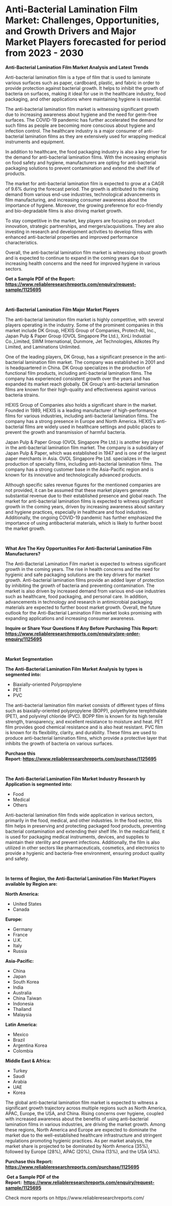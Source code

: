 <p><h1>Anti-Bacterial Lamination Film Market: Challenges, Opportunities, and Growth Drivers and Major Market Players forecasted for period from 2023 - 2030</h1></p><p><strong>Anti-Bacterial Lamination Film Market Analysis and Latest Trends</strong></p>
<p><p>Anti-bacterial lamination film is a type of film that is used to laminate various surfaces such as paper, cardboard, plastic, and fabric in order to provide protection against bacterial growth. It helps to inhibit the growth of bacteria on surfaces, making it ideal for use in the healthcare industry, food packaging, and other applications where maintaining hygiene is essential.</p><p>The anti-bacterial lamination film market is witnessing significant growth due to increasing awareness about hygiene and the need for germ-free surfaces. The COVID-19 pandemic has further accelerated the demand for such films as people are becoming more conscious about hygiene and infection control. The healthcare industry is a major consumer of anti-bacterial lamination films as they are extensively used for wrapping medical instruments and equipment.</p><p>In addition to healthcare, the food packaging industry is also a key driver for the demand for anti-bacterial lamination films. With the increasing emphasis on food safety and hygiene, manufacturers are opting for anti-bacterial packaging solutions to prevent contamination and extend the shelf life of products.</p><p>The market for anti-bacterial lamination film is expected to grow at a CAGR of 9.6% during the forecast period. The growth is attributed to the rising demand from various end-use industries, technological advancements in film manufacturing, and increasing consumer awareness about the importance of hygiene. Moreover, the growing preference for eco-friendly and bio-degradable films is also driving market growth.</p><p>To stay competitive in the market, key players are focusing on product innovation, strategic partnerships, and mergers/acquisitions. They are also investing in research and development activities to develop films with enhanced anti-bacterial properties and improved performance characteristics.</p><p>Overall, the anti-bacterial lamination film market is witnessing robust growth and is expected to continue to expand in the coming years due to increasing health concerns and the need for improved hygiene in various sectors.</p></p>
<p><strong>Get a Sample PDF of the Report:&nbsp; <a href="https://www.reliableresearchreports.com/enquiry/request-sample/1125695">https://www.reliableresearchreports.com/enquiry/request-sample/1125695</a></strong></p>
<p>&nbsp;</p>
<p><strong>Anti-Bacterial Lamination Film Major Market Players</strong></p>
<p><p>The anti-bacterial lamination film market is highly competitive, with several players operating in the industry. Some of the prominent companies in this market include DK Group, HEXIS Group of Companies, Protect-All, Inc., Japan Pulp & Paper Group (OVOL Singapore Pte Ltd.), XinLi Industial Co.,Limited, SWM International, Dunmore, Jet Technologies, Allkotes Pty Limited, and Laminations Unlimited.</p><p>One of the leading players, DK Group, has a significant presence in the anti-bacterial lamination film market. The company was established in 2001 and is headquartered in China. DK Group specializes in the production of functional film products, including anti-bacterial lamination films. The company has experienced consistent growth over the years and has expanded its market reach globally. DK Group's anti-bacterial lamination films are known for their high-quality and effectiveness against various bacteria strains.</p><p>HEXIS Group of Companies also holds a significant share in the market. Founded in 1989, HEXIS is a leading manufacturer of high-performance films for various industries, including anti-bacterial lamination films. The company has a strong presence in Europe and North America. HEXIS's anti-bacterial films are widely used in healthcare settings and public places to prevent the growth and transmission of harmful bacteria.</p><p>Japan Pulp & Paper Group (OVOL Singapore Pte Ltd.) is another key player in the anti-bacterial lamination film market. The company is a subsidiary of Japan Pulp & Paper, which was established in 1947 and is one of the largest paper merchants in Asia. OVOL Singapore Pte Ltd. specializes in the production of specialty films, including anti-bacterial lamination films. The company has a strong customer base in the Asia-Pacific region and is known for its innovative and technologically advanced products.</p><p>Although specific sales revenue figures for the mentioned companies are not provided, it can be assumed that these market players generate substantial revenue due to their established presence and global reach. The market for anti-bacterial lamination films is expected to witness significant growth in the coming years, driven by increasing awareness about sanitary and hygiene practices, especially in healthcare and food industries. Additionally, the ongoing COVID-19 pandemic has further emphasized the importance of using antibacterial materials, which is likely to further boost the market growth.</p></p>
<p>&nbsp;</p>
<p><strong>What Are The Key Opportunities For Anti-Bacterial Lamination Film Manufacturers?</strong></p>
<p><p>The Anti-Bacterial Lamination Film market is expected to witness significant growth in the coming years. The rise in health concerns and the need for hygienic and safe packaging solutions are the key drivers for market growth. Anti-bacterial lamination films provide an added layer of protection by inhibiting the growth of bacteria and preventing contamination. The market is also driven by increased demand from various end-use industries such as healthcare, food packaging, and personal care. In addition, advancements in technology and research in antimicrobial packaging materials are expected to further boost market growth. Overall, the future outlook for the Anti-Bacterial Lamination Film market looks promising with expanding applications and increasing consumer awareness.</p></p>
<p><strong>Inquire or Share Your Questions If Any Before Purchasing This Report: <a href="https://www.reliableresearchreports.com/enquiry/pre-order-enquiry/1125695">https://www.reliableresearchreports.com/enquiry/pre-order-enquiry/1125695</a></strong></p>
<p>&nbsp;</p>
<p><strong>Market Segmentation</strong></p>
<p><strong>The Anti-Bacterial Lamination Film Market Analysis by types is segmented into:</strong></p>
<p><ul><li>Biaxially-oriented Polypropylene</li><li>PET</li><li>PVC</li></ul></p>
<p><p>The anti-bacterial lamination film market consists of different types of films such as biaxially-oriented polypropylene (BOPP), polyethylene terephthalate (PET), and polyvinyl chloride (PVC). BOPP film is known for its high tensile strength, transparency, and excellent resistance to moisture and heat. PET film provides good chemical resistance and is also heat resistant. PVC film is known for its flexibility, clarity, and durability. These films are used to produce anti-bacterial lamination films, which provide a protective layer that inhibits the growth of bacteria on various surfaces.</p></p>
<p><strong>Purchase this Report:&nbsp;<a href="https://www.reliableresearchreports.com/purchase/1125695">https://www.reliableresearchreports.com/purchase/1125695</a></strong></p>
<p>&nbsp;</p>
<p><strong>The Anti-Bacterial Lamination Film Market Industry Research by Application is segmented into:</strong></p>
<p><ul><li>Food</li><li>Medical</li><li>Others</li></ul></p>
<p><p>Anti-bacterial lamination film finds wide application in various sectors, primarily in the food, medical, and other industries. In the food sector, this film helps in preserving and protecting packaged food products, preventing bacterial contamination and extending their shelf life. In the medical field, it is used for packaging medical instruments, devices, and supplies to maintain their sterility and prevent infections. Additionally, the film is also utilized in other sectors like pharmaceuticals, cosmetics, and electronics to provide a hygienic and bacteria-free environment, ensuring product quality and safety.</p></p>
<p>&nbsp;</p>
<p><strong>In terms of Region, the Anti-Bacterial Lamination Film Market Players available by Region are:</strong></p>
<p>
    <p> <strong> North America: </strong>
        <ul>
            <li>United States</li>
            <li>Canada</li>
        </ul>
        </p> 
    <p> <strong> Europe: </strong>
        <ul>
            <li>Germany</li>
            <li>France</li>
            <li>U.K.</li>
            <li>Italy</li>
            <li>Russia</li>
        </ul>
        </p> 
    <p> <strong> Asia-Pacific: </strong>
        <ul>
            <li>China</li>
            <li>Japan</li>
            <li>South Korea</li>
            <li>India</li>
            <li>Australia</li>
            <li>China Taiwan</li>
            <li>Indonesia</li>
            <li>Thailand</li>
            <li>Malaysia</li>
        </ul>
        </p> 
    <p> <strong> Latin America: </strong>
        <ul>
            <li>Mexico</li>
            <li>Brazil</li>
            <li>Argentina Korea</li>
            <li>Colombia</li>
        </ul>
        </p> 
    <p> <strong> Middle East & Africa: </strong>
        <ul>
            <li>Turkey</li>
            <li>Saudi</li>
            <li>Arabia</li>
            <li>UAE</li>
            <li>Korea</li>
        </ul>
    </p>
    </p>
<p><p>The global anti-bacterial lamination film market is expected to witness a significant growth trajectory across multiple regions such as North America, APAC, Europe, the USA, and China. Rising concerns over hygiene, coupled with increased awareness about the benefits of using anti-bacterial lamination films in various industries, are driving the market growth. Among these regions, North America and Europe are expected to dominate the market due to the well-established healthcare infrastructure and stringent regulations promoting hygienic practices. As per market analysis, the market share is projected to be dominated by North America (35%), followed by Europe (28%), APAC (20%), China (13%), and the USA (4%).</p></p>
<p><strong>Purchase this Report: <a href="https://www.reliableresearchreports.com/purchase/1125695">https://www.reliableresearchreports.com/purchase/1125695</a></strong></p>
<p>&nbsp;<strong>Get a Sample PDF of the Report:&nbsp;&nbsp;<a href="https://www.reliableresearchreports.com/enquiry/request-sample/1125695">https://www.reliableresearchreports.com/enquiry/request-sample/1125695</a></strong></p>
<p><strong></strong></p>
<p>Check more reports on https://www.reliableresearchreports.com/</p>